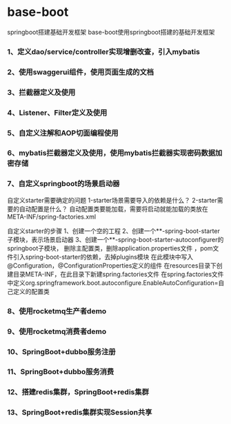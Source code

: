 # base-boot
springboot搭建基础开发框架
base-boot使用springboot搭建的基础开发框架

### 1、定义dao/service/controller实现增删改查，引入mybatis
### 2、使用swaggerui组件，使用页面生成的文档
### 3、拦截器定义及使用
### 4、Listener、Filter定义及使用
### 5、自定义注解和AOP切面编程使用
### 6、mybatis拦截器定义及使用，使用mybatis拦截器实现密码数据加密存储
### 7、自定义springboot的场景启动器

自定义starter需要确定的问题
1-starter场景需要导入的依赖是什么？ 2-starter需要的自动配置是什么？
自动配置类要能加载，需要将启动就能加载的类放在META-INF/spring-factories.xml

自定义starter的步骤
1、创建一个空的工程 
2、创建一个**-spring-boot-starter子模块，表示场景启动器
3、创建一个**-spring-boot-starter-autoconfigurer的springboot子模块， 删除主配置类，删除application.properties文件
，pom文件引入spring-boot-starter的依赖，去掉plugins模块 
在此模块中写入@Configuration，@ConfigurationProperties定义的组件 
在resources目录下创建目录META-INF，在此目录下新建spring.factories文件
在spring.factories文件中定义org.springframework.boot.autoconfigure.EnableAutoConfiguration=自己定义的配置类

### 8、使用rocketmq生产者demo
### 9、使用rocketmq消费者demo
### 10、SpringBoot+dubbo服务注册
### 11、SpringBoot+dubbo服务消费
### 12、搭建redis集群，SpringBoot+redis集群
### 13、SpringBoot+redis集群实现Session共享
